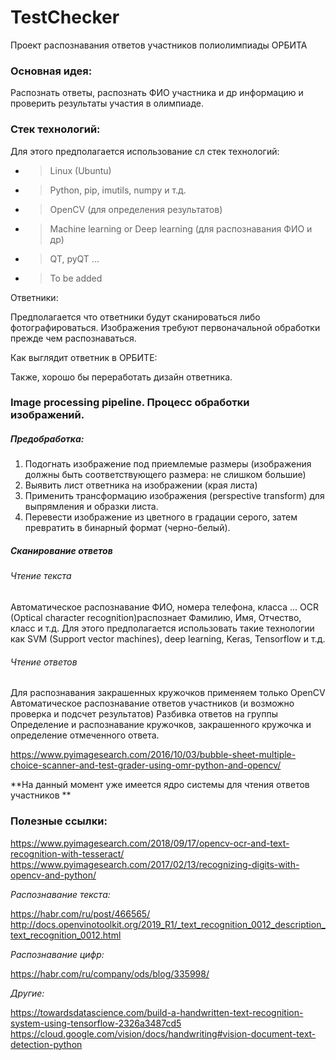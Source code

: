 # TestChecker

Проект распознавания ответов участников полиолимпиады ОРБИТА

### Основная идея:
Распознать ответы, распознать ФИО участника и др информацию и проверить результаты участия в олимпиаде.

### Стек технологий:
Для этого предполагается использование сл стек технологий:

* > Linux (Ubuntu)
* > Python, pip, imutils, numpy и т.д.
* > OpenCV (для определения результатов)
* > Machine learning or Deep learning (для распознавания ФИО и др)
* > QT, pyQT ...
* > To be added

Ответники:

Предполагается что ответники будут сканироваться либо фотографироваться. Изображения требуют первоначальной обработки прежде чем распознаваться.

Как выглядит ответник в ОРБИТЕ:

Также, хорошо бы переработать дизайн ответника.


### Image processing pipeline. Процесс обработки изображений.

##### Предобработка:

1. Подогнать изображение под приемлемые размеры (изображения должны быть соответствующего размера: не слишком большие)
2. Выявить лист ответника на изображении (края листа)
3. Применить трансформацию изображения (perspective transform) для выпрямления и образки листа.
4. Перевести изображение из цветного в градации серого, затем превратить в бинарный формат (черно-белый).

##### Сканирование ответов

###### Чтение текста
Автоматическое распознавание ФИО, номера телефона, класса ...
OCR (Optical character recognition)распознает Фамилию, Имя, Отчество, класс и т.д. Для этого предполагается использовать такие технологии как SVM (Support vector machines), deep learning, Keras, Tensorflow и т.д.


###### Чтение ответов
Для распознавания закрашенных кружочков применяем только OpenCV
Автоматическое распознавание ответов участников (и возможно проверка и подсчет результатов)
Разбивка ответов на группы
Определение и распознавание кружочков, закрашенного кружочка и определение отмеченного ответа.

https://www.pyimagesearch.com/2016/10/03/bubble-sheet-multiple-choice-scanner-and-test-grader-using-omr-python-and-opencv/

**На данный момент уже имеется ядро системы для чтения ответов участников **

### Полезные ссылки:

https://www.pyimagesearch.com/2018/09/17/opencv-ocr-and-text-recognition-with-tesseract/
https://www.pyimagesearch.com/2017/02/13/recognizing-digits-with-opencv-and-python/

_Распознавание текста:_

https://habr.com/ru/post/466565/ 
http://docs.openvinotoolkit.org/2019_R1/_text_recognition_0012_description_text_recognition_0012.html

_Распознавание цифр:_

https://habr.com/ru/company/ods/blog/335998/

_Другие:_

https://towardsdatascience.com/build-a-handwritten-text-recognition-system-using-tensorflow-2326a3487cd5
https://cloud.google.com/vision/docs/handwriting#vision-document-text-detection-python



